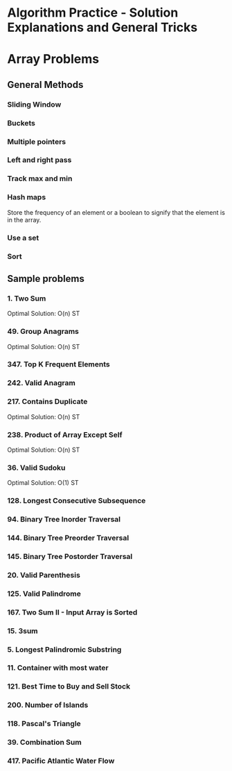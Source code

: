 # Algorithm Practice - Solution Explanations and General Tricks

# Array Problems

## General Methods

### Sliding Window

### Buckets

### Multiple pointers

### Left and right pass

### Track max and min

### Hash maps
Store the frequency of an element or a boolean to signify that the element is in the array. 

### Use a set

### Sort
## Sample problems

### 1. Two Sum

Optimal Solution: O(n) ST
### 49. Group Anagrams

Optimal Solution: O(n) ST
### 347. Top K Frequent Elements

### 242. Valid Anagram

### 217. Contains Duplicate

Optimal Solution: O(n) ST

### 238. Product of Array Except Self

Optimal Solution: O(n) ST

### 36. Valid Sudoku

Optimal Solution: O(1) ST

### 128. Longest Consecutive Subsequence

### 94. Binary Tree Inorder Traversal

### 144. Binary Tree Preorder Traversal

### 145. Binary Tree Postorder Traversal

### 20. Valid Parenthesis

### 125. Valid Palindrome

### 167. Two Sum II - Input Array is Sorted

### 15. 3sum

### 5. Longest Palindromic Substring

### 11. Container with most water

### 121. Best Time to Buy and Sell Stock

### 200. Number of Islands

### 118. Pascal's Triangle

### 39. Combination Sum

### 417. Pacific Atlantic Water Flow